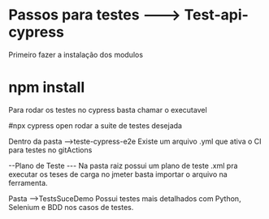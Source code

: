 # Passos para testes ---> Test-api-cypress

Primeiro fazer a instalação dos modulos 

# npm install

Para rodar os testes no cypress basta chamar o executavel 

#npx cypress open 
rodar a suite de testes desejada 

Dentro da pasta 
-->teste-cypress-e2e
	Existe um arquivo .yml que ativa o CI para testes no gitActions



--Plano de Teste ---
Na pasta raiz possui um plano de teste .xml pra executar os teses de carga no jmeter 
basta importar o arquivo na ferramenta.


Pasta 
-->TestsSuceDemo
	Possui testes mais detalhados com Python, Selenium e BDD nos casos de testes.
	


 
